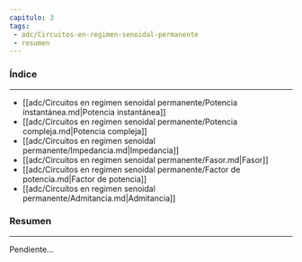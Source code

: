 ```yaml
---
capitulo: 3
tags: 
 - adc/Circuitos-en-regimen-senoidal-permanente
 - resumen
---
```

### Índice 
---
* [[adc/Circuitos en regimen senoidal permanente/Potencia instantánea.md|Potencia instantánea]]
* [[adc/Circuitos en regimen senoidal permanente/Potencia compleja.md|Potencia compleja]]
* [[adc/Circuitos en regimen senoidal permanente/Impedancia.md|Impedancia]]
* [[adc/Circuitos en regimen senoidal permanente/Fasor.md|Fasor]]
* [[adc/Circuitos en regimen senoidal permanente/Factor de potencia.md|Factor de potencia]]
* [[adc/Circuitos en regimen senoidal permanente/Admitancia.md|Admitancia]]

### Resumen
---
Pendiente...